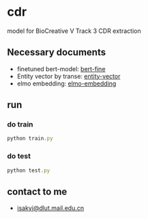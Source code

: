# cdr
model for BioCreative V Track 3 CDR extraction

## Necessary documents
* finetuned bert-model: [bert-fine]()
* Entity vector by transe: [entity-vector]()
* elmo embedding: [elmo-embedding]()

## run
### do train
```javascript
python train.py
```
### do test
```javascript
python test.py
```

## contact to me

* isakyi@dlut.mail.edu.cn
